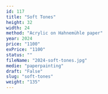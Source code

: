 ```yaml
---
id: 117
title: "Soft Tones"
height: 32
width: 24
method: "Acrylic on Hahnemühle paper"
year: 2024
price: "1100"
exPrice: "1100"
status: ""
fileName: "2024-soft-tones.jpg"
medie: "paperpainting"
draft: "False"
slug: "soft-tones"
weight: "135"
---
```

